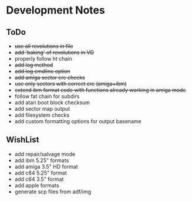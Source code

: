 Development Notes
=================

ToDo
----
* ~~use all revolutions in file~~
* ~~add 'baking' of revolutions in VD~~
* properly follow ht chain
* ~~add log method~~
* ~~add log cmdline option~~
* ~~add amiga sector crc checks~~
* ~~use only sectors with correct crc (amiga+ibm)~~
* ~~extend ibm format code with functions already working in amiga mode~~
* follow fat chain for subdirs
* add atari boot block checksum
* add sector map output
* add filesystem checks
* add custom formatting options for output basename

WishList
--------
* add repair/salvage mode
* add ibm 5.25" formats
* add amiga 3.5" HD format
* add c64 5.25" format
* add c64 3.5" format
* add apple formats
* generate scp files from adf/img

